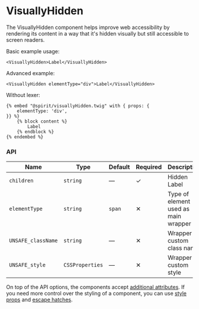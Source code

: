 # VisuallyHidden

The VisuallyHidden component helps improve web accessibility by rendering its content in a way that it's hidden visually but still accessible to screen readers.

Basic example usage:

```twig
<VisuallyHidden>Label</VisuallyHidden>
```

Advanced example:

```twig
<VisuallyHidden elementType="div">Label</VisuallyHidden>
```

Without lexer:

```twig
{% embed "@spirit/visuallyHidden.twig" with { props: {
    elementType: 'div',
}} %}
    {% block content %}
        Label
    {% endblock %}
{% endembed %}
```

### API

| Name               | Type            | Default | Required | Description                          |
| ------------------ | --------------- | ------- | -------- | ------------------------------------ |
| `children`         | `string`        | —       | ✓        | Hidden Label                         |
| `elementType`      | `string`        | `span`  | ✕        | Type of element used as main wrapper |
| `UNSAFE_className` | `string`        | —       | ✕        | Wrapper custom class name            |
| `UNSAFE_style`     | `CSSProperties` | —       | ✕        | Wrapper custom style                 |

On top of the API options, the components accept [additional attributes][readme-additional-attributes].
If you need more control over the styling of a component, you can use [style props][readme-style-props]
and [escape hatches][readme-escape-hatches].

[readme-additional-attributes]: https://github.com/lmc-eu/spirit-design-system/blob/main/packages/web-twig/README.md#additional-attributes
[readme-escape-hatches]: https://github.com/lmc-eu/spirit-design-system/blob/main/packages/web-twig/README.md#escape-hatches
[readme-style-props]: https://github.com/lmc-eu/spirit-design-system/blob/main/packages/web-twig/README.md#style-props
